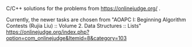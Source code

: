 C/C++ solutions for the problems from https://onlinejudge.org/ .

Currently, the newer tasks are chosen from "AOAPC I: Beginning Algorithm Contests (Rujia Liu) :: Volume 2. Data Structures :: Lists"
https://onlinejudge.org/index.php?option=com_onlinejudge&Itemid=8&category=103